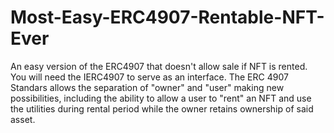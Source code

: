 # Most-Easy-ERC4907-Rentable-NFT-Ever
An easy version of the ERC4907 that doesn't allow sale if NFT is rented.
You will need the IERC4907 to serve as an interface.
The ERC 4907 Standars allows the separation of "owner" and "user" making new possibilities,
including the ability to allow a user to "rent" an NFT and use the utilities during rental period
while the owner retains ownership of said asset.
